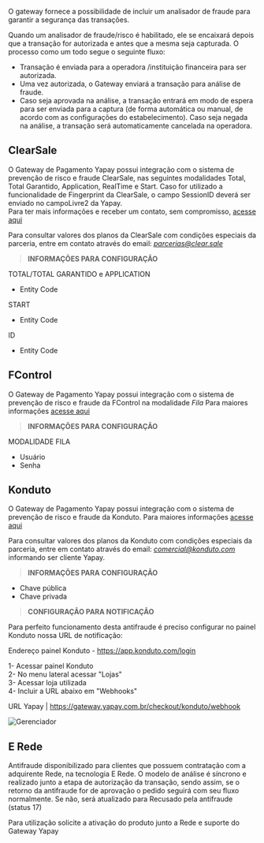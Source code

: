 O gateway fornece a possibilidade de incluir um analisador de fraude para garantir a segurança das transações.

Quando um analisador de fraude/risco é habilitado, ele se encaixará depois que a transação for autorizada e antes que a mesma seja capturada. O processo como um todo segue o seguinte fluxo:

* Transação é enviada para a operadora /instituição financeira para ser autorizada.
* Uma vez autorizada, o Gateway enviará a transação para análise de fraude.
* Caso seja aprovada na análise, a transação entrará em modo de espera para ser enviada para a captura (de forma automática ou manual, de acordo com as configurações do estabelecimento). Caso seja negada na análise, a transação será automaticamente cancelada na operadora.

## ClearSale

O Gateway de Pagamento Yapay possui integração com o sistema de prevenção de risco e fraude ClearSale, nas seguintes modalidades Total, Total Garantido, Application, RealTime e Start. Caso for utilizado a funcionalidade de Fingerprint da ClearSale, o campo SessionID deverá ser enviado no campoLivre2 da Yapay. 
<br>Para ter mais informações e receber um contato, sem compromisso, [acesse aqui](https://lp.br.clear.sale/yapay)

Para consultar valores dos planos da ClearSale com condições especiais da parceria, entre em contato através do email: *parcerias@clear.sale*

> **INFORMAÇÕES PARA CONFIGURAÇÃO**

<span class="clearsale">TOTAL/TOTAL GARANTIDO e APPLICATION</span>

* Entity Code

<span class="clearsale">START</span>

* Entity Code

<span class="clearsale">ID</span>

* Entity Code

## FControl

O Gateway de Pagamento Yapay possui integração com o sistema de prevenção de risco e fraude da FControl na modalidade *Fila*
Para maiores informações [acesse aqui](https://www.fcontrol.com.br/Integracao/Filas)

> **INFORMAÇÕES PARA CONFIGURAÇÃO**

<span class="clearsale">MODALIDADE FILA</span>

* Usuário
* Senha

## Konduto

O Gateway de Pagamento Yapay possui integração com o sistema de prevenção de risco e fraude da Konduto.
Para maiores informações [acesse aqui](https://www.konduto.com/pt)

Para consultar valores dos planos da Konduto com condições especiais da parceria, entre em contato através do email: *comercial@konduto.com* informando ser cliente Yapay.

> **INFORMAÇÕES PARA CONFIGURAÇÃO**

* Chave pública
* Chave privada

> **CONFIGURAÇÃO PARA NOTIFICAÇÃO**

Para perfeito funcionamento desta antifraude é preciso configurar no painel Konduto nossa URL de notificação:

Endereço painel Konduto - https://app.konduto.com/login

1- Acessar painel Konduto
<br>2- No menu lateral acessar "Lojas"
<br>3- Acessar loja utilizada
<br>4- Incluir a URL abaixo em "Webhooks"

URL Yapay | https://gateway.yapay.com.br/checkout/konduto/webhook

![Gerenciador](/images/konduto.png "Gerenciador Konduto")


## E Rede

Antifraude disponibilizado para clientes que possuem contratação com a adquirente Rede, na tecnologia E Rede.
O modelo de análise é síncrono e realizado junto a etapa de autorização da transação, sendo assim, se o retorno da antifraude for de aprovação o pedido seguirá com seu fluxo normalmente. Se não, será atualizado para Recusado pela antifraude (status 17)

Para utilização solicite a ativação do produto junto a Rede e suporte do Gateway Yapay

